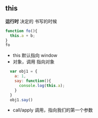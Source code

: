 ## this
**运行时** 决定的
书写的时候
```js
function fo(){
  this.a + b;
}
fo
```
- this 默认指向 window
- 对象，调用 指向对象
```js
  var obj1 = {
    a: 1,
    say: function(){
      console.log(this.a);
    }
  }
  obj1.say()
  ```
- call/apply 调用，指向我们的第一个参数
